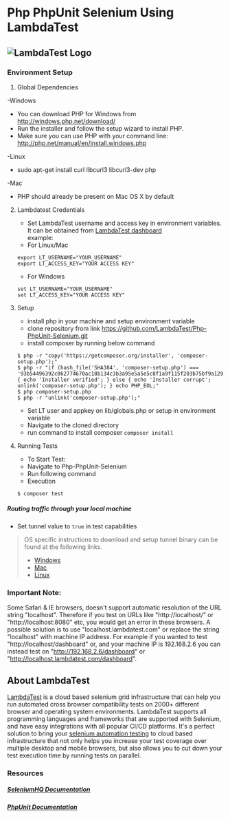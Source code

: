 # Php PhpUnit Selenium Using LambdaTest
![LambdaTest Logo](https://www.lambdatest.com/static/images/logo.svg)
---

### Environment Setup

1. Global Dependencies   
   
  -Windows
  * You can download PHP for Windows from http://windows.php.net/download/
  * Run the installer and follow the setup wizard to install PHP.
  * Make sure you can use PHP with your command line: http://php.net/manual/en/install.windows.php

 -Linux
  * sudo apt-get install curl libcurl3 libcurl3-dev php

 -Mac
  * PHP should already be present on Mac OS X by default
   
2. Lambdatest Credentials
    * Set LambdaTest username and access key in environment variables. It can be obtained from [LambdaTest dashboard](https://automation.lambdatest.com/)    
    example:
    - For Linux/Mac
    ```
    export LT_USERNAME="YOUR_USERNAME"
    export LT_ACCESS_KEY="YOUR ACCESS KEY"
    ```
    - For Windows
    ```
    set LT_USERNAME="YOUR_USERNAME"
    set LT_ACCESS_KEY="YOUR ACCESS KEY"
    ```
3. Setup
     * install php in your machine and setup environment variable
     * clone repository from link https://github.com/LambdaTest/Php-PhpUnit-Selenium.git
     * install composer by running below command

      ```
      $ php -r "copy('https://getcomposer.org/installer', 'composer-setup.php');"
      $ php -r "if (hash_file('SHA384', 'composer-setup.php') ===       '93b54496392c062774670ac18b134c3b3a95e5a5e5c8f1a9f115f203b75bf9a129d5daa8ba6a13e2cc8a1da0806388a8') { echo 'Installer verified'; } else { echo 'Installer corrupt'; unlink('composer-setup.php'); } echo PHP_EOL;"
      $ php composer-setup.php
      $ php -r "unlink('composer-setup.php');"
      ```
    * Set LT user and appkey on lib/globals.php or setup in environment variable
    * Navigate to the cloned directory
    * run command to install composer ``` composer install ```
    
4. Running Tests
    * To Start Test:
    - Navigate to Php-PhpUnit-Selenium
    - Run following command
    * Execution
    ```
    $ composer test
    ```

#####  Routing traffic through your local machine
- Set tunnel value to `true` in test capabilities
> OS specific instructions to download and setup tunnel binary can be found at the following links.
>    - [Windows](https://www.lambdatest.com/support/docs/display/TD/Local+Testing+For+Windows)
>    - [Mac](https://www.lambdatest.com/support/docs/display/TD/Local+Testing+For+MacOS)
>    - [Linux](https://www.lambdatest.com/support/docs/display/TD/Local+Testing+For+Linux)

### Important Note:
Some Safari & IE browsers, doesn't support automatic resolution of the URL string "localhost". Therefore if you test on URLs like "http://localhost/" or "http://localhost:8080" etc, you would get an error in these browsers. A possible solution is to use "localhost.lambdatest.com" or replace the string "localhost" with machine IP address. For example if you wanted to test "http://localhost/dashboard" or, and your machine IP is 192.168.2.6 you can instead test on "http://192.168.2.6/dashboard" or "http://localhost.lambdatest.com/dashboard".

## About LambdaTest

[LambdaTest](https://www.lambdatest.com/) is a cloud based selenium grid infrastructure that can help you run automated cross browser compatibility tests on 2000+ different browser and operating system environments. LambdaTest supports all programming languages and frameworks that are supported with Selenium, and have easy integrations with all popular CI/CD platforms. It's a perfect solution to bring your [selenium automation testing](https://www.lambdatest.com/selenium-automation) to cloud based infrastructure that not only helps you increase your test coverage over multiple desktop and mobile browsers, but also allows you to cut down your test execution time by running tests on parallel.
### Resources

##### [SeleniumHQ Documentation](http://www.seleniumhq.org/docs/)
##### [PhpUnit Documentation](https://phpunit.de/documentation.html)
